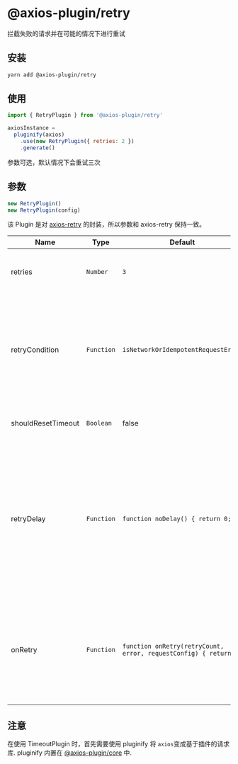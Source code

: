 # @axios-plugin/retry <Badge type="tip" text="^0.0.5" />

拦截失败的请求并在可能的情况下进行重试

## 安装
```bash
yarn add @axios-plugin/retry
```

## 使用
```js
import { RetryPlugin } from '@axios-plugin/retry'

axiosInstance = 
  pluginify(axios)
    .use(new RetryPlugin({ retries: 2 })
    .generate()
```
参数可选，默认情况下会重试三次

## 参数
```js
new RetryPlugin()
new RetryPlugin(config)
```
该 Plugin 是对 [axios-retry](https://github.com/softonic/axios-retry) 的封装，所以参数和 axios-retry 保持一致。

| Name | Type | Default | Description |
| --- | --- | --- | --- |
| retries | `Number` | `3` | The number of times to retry before failing. 1 = One retry after first failure |
| retryCondition | `Function` | `isNetworkOrIdempotentRequestError` | A callback to further control if a request should be retried.  By default, it retries if it is a network error or a 5xx error on an idempotent request (GET, HEAD, OPTIONS, PUT or DELETE). |
| shouldResetTimeout | `Boolean` | false | Defines if the timeout should be reset between retries |
| retryDelay | `Function` | `function noDelay() { return 0; }` | A callback to further control the delay in milliseconds between retried requests. By default there is no delay between retries. Another option is exponentialDelay ([Exponential Backoff](https://developers.google.com/analytics/devguides/reporting/core/v3/errors#backoff)). The function is passed `retryCount` and `error`. |
| onRetry | `Function` | `function onRetry(retryCount, error, requestConfig) { return; }` | A callback to notify when a retry is about to occur. Useful for tracing. By default nothing will occur. The function is passed `retryCount`, `error`, and `requestConfig`. |

## 注意
在使用 TimeoutPlugin 时，首先需要使用 pluginify 将 `axios`变成基于插件的请求库.
pluginify 内置在 [@axios-plugin/core](https://www.npmjs.com/package/@axios-plugin/core) 中.